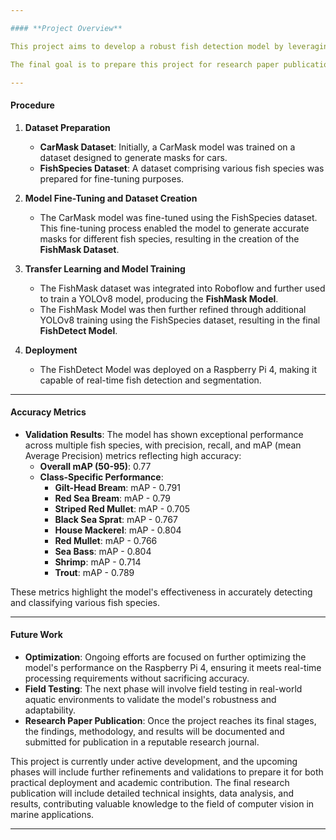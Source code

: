```yaml
---

#### **Project Overview**

This project aims to develop a robust fish detection model by leveraging transfer learning techniques and deploying the model on an embedded system (Raspberry Pi 4). The model is trained to accurately identify and segment various fish species in real-time, making it suitable for applications in marine biology, fishery management, and environmental monitoring.

The final goal is to prepare this project for research paper publication, demonstrating the practical applications and effectiveness of the developed model.

---
```


#### **Procedure**

1. **Dataset Preparation**
   - **CarMask Dataset**: Initially, a CarMask model was trained on a dataset designed to generate masks for cars.
   - **FishSpecies Dataset**: A dataset comprising various fish species was prepared for fine-tuning purposes.

2. **Model Fine-Tuning and Dataset Creation**
   - The CarMask model was fine-tuned using the FishSpecies dataset. This fine-tuning process enabled the model to generate accurate masks for different fish species, resulting in the creation of the **FishMask Dataset**.

3. **Transfer Learning and Model Training**
   - The FishMask dataset was integrated into Roboflow and further used to train a YOLOv8 model, producing the **FishMask Model**.
   - The FishMask Model was then further refined through additional YOLOv8 training using the FishSpecies dataset, resulting in the final **FishDetect Model**.

4. **Deployment**
   - The FishDetect Model was deployed on a Raspberry Pi 4, making it capable of real-time fish detection and segmentation.

---

#### **Accuracy Metrics**

- **Validation Results**: The model has shown exceptional performance across multiple fish species, with precision, recall, and mAP (mean Average Precision) metrics reflecting high accuracy:
   - **Overall mAP (50-95)**: 0.77
   - **Class-Specific Performance**:
     - **Gilt-Head Bream**: mAP - 0.791
     - **Red Sea Bream**: mAP - 0.79
     - **Striped Red Mullet**: mAP - 0.705
     - **Black Sea Sprat**: mAP - 0.767
     - **House Mackerel**: mAP - 0.804
     - **Red Mullet**: mAP - 0.766
     - **Sea Bass**: mAP - 0.804
     - **Shrimp**: mAP - 0.714
     - **Trout**: mAP - 0.789

These metrics highlight the model's effectiveness in accurately detecting and classifying various fish species.

---

#### **Future Work**

- **Optimization**: Ongoing efforts are focused on further optimizing the model's performance on the Raspberry Pi 4, ensuring it meets real-time processing requirements without sacrificing accuracy.
- **Field Testing**: The next phase will involve field testing in real-world aquatic environments to validate the model's robustness and adaptability.
- **Research Paper Publication**: Once the project reaches its final stages, the findings, methodology, and results will be documented and submitted for publication in a reputable research journal.

This project is currently under active development, and the upcoming phases will include further refinements and validations to prepare it for both practical deployment and academic contribution. The final research publication will include detailed technical insights, data analysis, and results, contributing valuable knowledge to the field of computer vision in marine applications.

---
